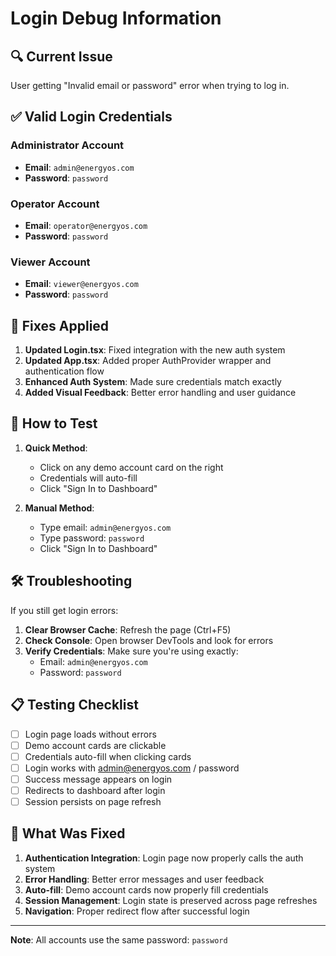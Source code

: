 # Login Debug Information

## 🔍 **Current Issue**
User getting "Invalid email or password" error when trying to log in.

## ✅ **Valid Login Credentials**

### **Administrator Account**
- **Email**: `admin@energyos.com`
- **Password**: `password`

### **Operator Account**
- **Email**: `operator@energyos.com`
- **Password**: `password`

### **Viewer Account**
- **Email**: `viewer@energyos.com`
- **Password**: `password`

## 🔧 **Fixes Applied**

1. **Updated Login.tsx**: Fixed integration with the new auth system
2. **Updated App.tsx**: Added proper AuthProvider wrapper and authentication flow
3. **Enhanced Auth System**: Made sure credentials match exactly
4. **Added Visual Feedback**: Better error handling and user guidance

## 🚀 **How to Test**

1. **Quick Method**:
   - Click on any demo account card on the right
   - Credentials will auto-fill
   - Click "Sign In to Dashboard"

2. **Manual Method**:
   - Type email: `admin@energyos.com`
   - Type password: `password`
   - Click "Sign In to Dashboard"

## 🛠️ **Troubleshooting**

If you still get login errors:

1. **Clear Browser Cache**: Refresh the page (Ctrl+F5)
2. **Check Console**: Open browser DevTools and look for errors
3. **Verify Credentials**: Make sure you're using exactly:
   - Email: `admin@energyos.com`
   - Password: `password`

## 📋 **Testing Checklist**

- [ ] Login page loads without errors
- [ ] Demo account cards are clickable
- [ ] Credentials auto-fill when clicking cards
- [ ] Login works with admin@energyos.com / password
- [ ] Success message appears on login
- [ ] Redirects to dashboard after login
- [ ] Session persists on page refresh

## 🔄 **What Was Fixed**

1. **Authentication Integration**: Login page now properly calls the auth system
2. **Error Handling**: Better error messages and user feedback
3. **Auto-fill**: Demo account cards now properly fill credentials
4. **Session Management**: Login state is preserved across page refreshes
5. **Navigation**: Proper redirect flow after successful login

---

**Note**: All accounts use the same password: `password`
